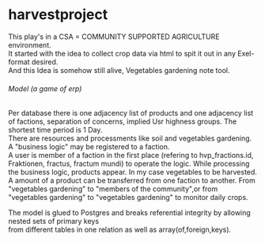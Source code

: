 # harvestproject
This play's in a CSA = COMMUNITY SUPPORTED AGRICULTURE environment.<br>
It started with the idea to collect crop data via html to spit it out in any Exel-format desired.<br>
And this Idea is somehow still alive, Vegetables gardening note tool.<br>
###### Model (a game of erp)
Per database there is one adjacency list of products and one adjacency list of factions, separation of concerns, 
implied Usr highness groups. The shortest time period is 1 Day.<br>
There are resources and processments like soil and vegetables gardening. A "business logic" may be registered to a faction.<br>
A user is member of a faction in the first place (refering to hvp_fractions.id, Fraktionen, fractus, fractum mundi) to operate the logic. While processing the business logic, products appear. In my case vegetables to be harvested.<br>
A amount of a product can be transferred from one faction to another. From "vegetables gardening" to "members of the community",or from "vegetables gardening" to "vegetables gardening" to monitor daily crops.

The  model is glued to Postgres and breaks referential integrity by allowing nested sets of primary keys<br>
from different tables in one relation as well as array(of,foreign,keys).<br>

